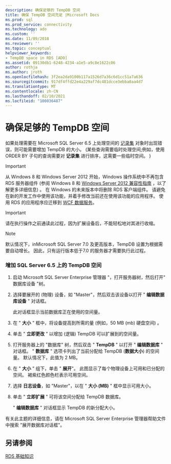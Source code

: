 ```yaml
---
description: 确保足够的 TempDB 空间
title: 确保 TempDB 空间充足 |Microsoft Docs
ms.prod: sql
ms.prod_service: connectivity
ms.technology: ado
ms.custom: ''
ms.date: 11/09/2018
ms.reviewer: ''
ms.topic: conceptual
helpviewer_keywords:
- TempDB space in RDS [ADO]
ms.assetid: 09130db1-6248-4234-a1e5-a9c8e1622c06
author: rothja
ms.author: jroth
ms.openlocfilehash: 3f2ea2da9100b117a1526d7a36c6d1cc51a7a636
ms.sourcegitcommit: 917df4ffd22e4a229af7dc481dcce3ebba0aa4d7
ms.translationtype: MT
ms.contentlocale: zh-CN
ms.lasthandoff: 02/10/2021
ms.locfileid: "100036487"
---
```

# <a name="ensuring-sufficient-tempdb-space"></a>确保足够的 TempDB 空间
如果处理需要在 Microsoft SQL Server 6.5 上处理空间的 [记录集](../../reference/ado-api/recordset-object-ado.md) 对象时出现错误，则可能需要增加 TempDB 的大小。  (某些查询需要临时处理空间;例如，使用 ORDER BY 子句的查询需要对 **记录集** 进行排序，这需要一些临时空间。 )   
  
> [!IMPORTANT]
>  从 Windows 8 和 Windows Server 2012 开始，Windows 操作系统中不再包含 RDS 服务器组件 (参阅 Windows 8 和 [Windows Server 2012 兼容性指南](https://www.microsoft.com/download/details.aspx?id=27416) ，以了解更多详细信息) 。 在 Windows 的未来版本中将删除 RDS 客户端组件。 请避免在新的开发工作中使用该功能，并着手修改当前还在使用该功能的应用程序。 使用 RDS 的应用程序应迁移到 [WCF 数据服务](/dotnet/framework/wcf/)。  
  
> [!IMPORTANT]
>  请在执行操作之前通读此过程，因为扩展设备后，不能轻松地对其进行收缩。  
  
> [!NOTE]
>  默认情况下，inMicrosoft SQL Server 7.0 及更高版本，TempDB 设置为根据需要自动增长。 因此，只有运行版本低于7.0 的服务器才需要执行此过程。  
  
### <a name="to-increase-the-tempdb-space-on-sql-server-65"></a>增加 SQL Server 6.5 上的 TempDB 空间  
  
1.  启动 Microsoft SQL Server Enterprise 管理器 "，打开服务器树，然后打开" 数据库设备 "树。  
  
2.  选择要展开的 (物理) 设备，如 "Master"，然后双击该设备以打开 " **编辑数据库设备** " 对话框。  
  
     此对话框显示当前数据库正在使用的空间量。  
  
3.  在 " **大小** " 框中，将设备提高到所需的量 (例如，50 MB (mb) 硬盘空间) 。  
  
4.  单击 " **立即更改** " 以增加 (逻辑) TempDB 可以扩展到的空间量。  
  
5.  打开服务器上的 "数据库" 树，然后双击 " **TempDB** " 以打开 " **编辑数据库** " 对话框。 " **数据库** " 选项卡列出了当前分配给 TempDB (**数据大小**) 的空间量。 默认情况下，此值为 2 MB。  
  
6.  在 " **大小** " 组下，单击 " **展开**"。 此图显示了每个物理设备上可用和已分配的空间。 褐紫红色颜色栏表示可用空间。  
  
7.  选择 **日志设备**，如 "Master"，以在 " **大小 (MB)** " 框中显示可用大小。  
  
8.  单击 " **立即扩展** " 可将该空间分配给 TempDB 数据库。  
  
     " **编辑数据库** " 对话框显示 TempDB 的新分配大小。  
  
 有关此主题的详细信息，请在 Microsoft SQL Server Enterprise 管理器帮助文件中搜索 "展开数据库对话框"。  
  
## <a name="see-also"></a>另请参阅  
 [RDS 基础知识](./rds-fundamentals.md)